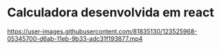 # Calculadora desenvolvida em react


https://user-images.githubusercontent.com/81835130/123525968-05345700-d6ab-11eb-9b33-adc31f193877.mp4

